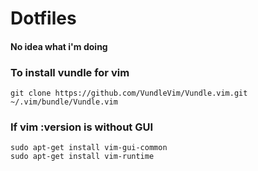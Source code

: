 # Dotfiles

#### No idea what i'm doing

### To install vundle for vim
    git clone https://github.com/VundleVim/Vundle.vim.git ~/.vim/bundle/Vundle.vim
### If vim :version is without GUI 
    sudo apt-get install vim-gui-common
    sudo apt-get install vim-runtime

